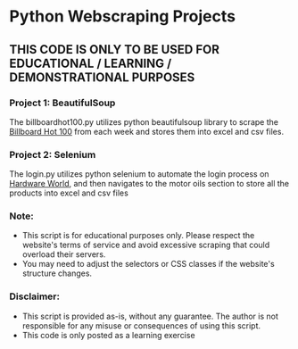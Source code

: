 # Python Webscraping Projects

## THIS CODE IS ONLY TO BE USED FOR EDUCATIONAL / LEARNING / DEMONSTRATIONAL PURPOSES


### Project 1: BeautifulSoup
The billboardhot100.py utilizes python beautifulsoup library to scrape the [Billboard Hot 100](https://www.billboard.com/charts/hot-100/) from each week and stores them into excel and csv files.


### Project 2: Selenium
The login.py utilizes python selenium to automate the login process on [Hardware World](https://www.hardwareworld.com/), and then navigates to the motor oils section to store all the products into excel and csv files

### Note:
- This script is for educational purposes only. Please respect the website's terms of service and avoid excessive scraping that could overload their servers.
- You may need to adjust the selectors or CSS classes if the website's structure changes.
### Disclaimer:
- This script is provided as-is, without any guarantee. The author is not responsible for any misuse or consequences of using this script.
- This code is only posted as a learning exercise
